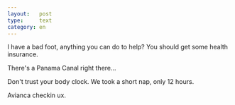 ```yaml
---
layout:   post
type:     text
category: en
---
```


I have a bad foot, anything you can do to help? You should get some health insurance.

There's a Panama Canal right there...

Don't trust your body clock. We took a short nap, only 12 hours.

Avianca checkin ux.